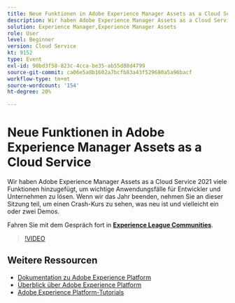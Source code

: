 ```yaml
---
title: Neue Funktionen in Adobe Experience Manager Assets as a Cloud Service
description: Wir haben Adobe Experience Manager Assets as a Cloud Service 2021 viele Funktionen hinzugefügt, um wichtige Anwendungsfälle für Entwickler und Unternehmen zu lösen. Wenn wir das Jahr beenden, nehmen Sie an dieser Sitzung teil, um einen Crash-Kurs zu sehen, was neu ist und vielleicht ein oder zwei Demos.
solution: Experience Manager,Experience Manager Assets
role: User
level: Beginner
version: Cloud Service
kt: 9152
type: Event
exl-id: 90bd3f58-823c-4cca-be35-ab55d88d4799
source-git-commit: ca06e5a8b1602a7bcfb83a43f529680a5a96bacf
workflow-type: tm+mt
source-wordcount: '154'
ht-degree: 20%

---
```


# Neue Funktionen in Adobe Experience Manager Assets as a Cloud Service

Wir haben Adobe Experience Manager Assets as a Cloud Service 2021 viele Funktionen hinzugefügt, um wichtige Anwendungsfälle für Entwickler und Unternehmen zu lösen. Wenn wir das Jahr beenden, nehmen Sie an dieser Sitzung teil, um einen Crash-Kurs zu sehen, was neu ist und vielleicht ein oder zwei Demos.

Fahren Sie mit dem Gespräch fort in **[Experience League Communities](https://adobe.ly/2XSAcg)**.

>[!VIDEO](https://video.tv.adobe.com/v/337574/?quality=12&learn=on&hidetitle=true)

## Weitere Ressourcen

- [Dokumentation zu Adobe Experience Platform](https://experienceleague.adobe.com/docs/experience-platform.html?lang=de)
- [Überblick über Adobe Experience Platform](https://experienceleague.adobe.com/docs/experience-platform/landing/home.html?lang=de)
- [Adobe Experience Platform-Tutorials](https://experienceleague.adobe.com/docs/platform-learn/tutorials/overview.html?lang=de)

